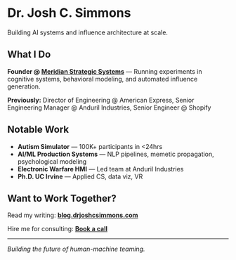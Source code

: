 # Dr. Josh C. Simmons

Building AI systems and influence architecture at scale.

## What I Do

**Founder @ [Meridian Strategic Systems](https://meridianstrategicsystems.com/)** — Running experiments in cognitive systems, behavioral modeling, and automated influence generation.

**Previously:** Director of Engineering @ American Express, Senior Engineering Manager @ Anduril Industries, Senior Engineer @ Shopify

## Notable Work

- **Autism Simulator** — 100K+ participants in <24hrs
- **AI/ML Production Systems** — NLP pipelines, memetic propagation, psychological modeling
- **Electronic Warfare HMI** — Led team at Anduril Industries
- **Ph.D. UC Irvine** — Applied CS, data viz, VR

## Want to Work Together?

Read my writing: **[blog.drjoshcsimmons.com](https://blog.drjoshcsimmons.com)**

Hire me for consulting: **[Book a call](https://blog.drjoshcsimmons.com)**

---

*Building the future of human-machine teaming.*
